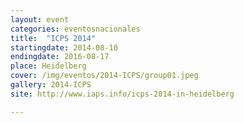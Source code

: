 ```yaml
---
layout: event
categories: eventosnacionales
title:  "ICPS 2014"
startingdate: 2014-08-10
endingdate: 2016-08-17
place: Heidelberg
cover: /img/eventos/2014-ICPS/group01.jpeg
gallery: 2014-ICPS
site: http://www.iaps.info/icps-2014-in-heidelberg

---
```

